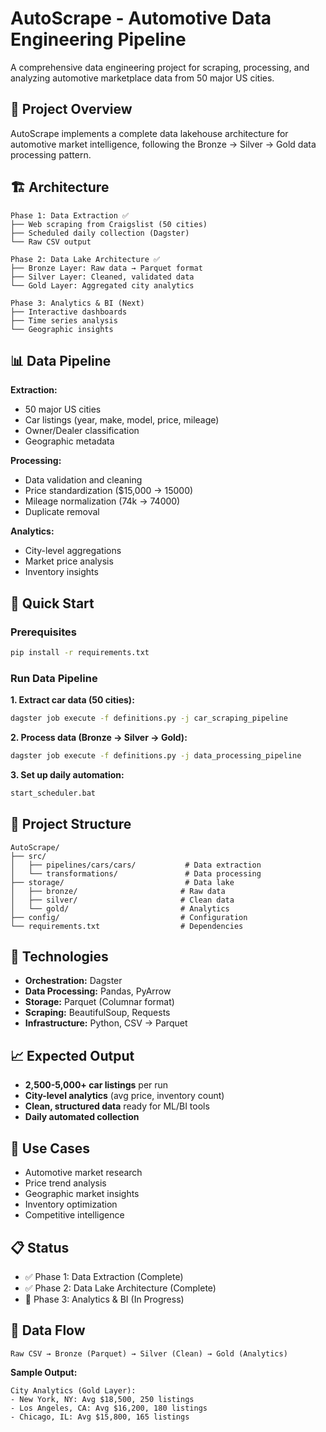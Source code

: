 # AutoScrape - Automotive Data Engineering Pipeline

A comprehensive data engineering project for scraping, processing, and analyzing automotive marketplace data from 50 major US cities.

## 🎯 Project Overview

AutoScrape implements a complete data lakehouse architecture for automotive market intelligence, following the Bronze → Silver → Gold data processing pattern.

## 🏗️ Architecture

```
Phase 1: Data Extraction ✅
├── Web scraping from Craigslist (50 cities)
├── Scheduled daily collection (Dagster)
└── Raw CSV output

Phase 2: Data Lake Architecture ✅  
├── Bronze Layer: Raw data → Parquet format
├── Silver Layer: Cleaned, validated data
└── Gold Layer: Aggregated city analytics

Phase 3: Analytics & BI (Next)
├── Interactive dashboards
├── Time series analysis
└── Geographic insights
```

## 📊 Data Pipeline

**Extraction:**
- 50 major US cities
- Car listings (year, make, model, price, mileage)
- Owner/Dealer classification
- Geographic metadata

**Processing:**
- Data validation and cleaning
- Price standardization ($15,000 → 15000)
- Mileage normalization (74k → 74000)
- Duplicate removal

**Analytics:**
- City-level aggregations
- Market price analysis
- Inventory insights

## 🚀 Quick Start

### Prerequisites
```bash
pip install -r requirements.txt
```

### Run Data Pipeline

**1. Extract car data (50 cities):**
```bash
dagster job execute -f definitions.py -j car_scraping_pipeline
```

**2. Process data (Bronze → Silver → Gold):**
```bash
dagster job execute -f definitions.py -j data_processing_pipeline
```

**3. Set up daily automation:**
```bash
start_scheduler.bat
```

## 📁 Project Structure

```
AutoScrape/
├── src/
│   ├── pipelines/cars/cars/           # Data extraction
│   └── transformations/               # Data processing
├── storage/                           # Data lake
│   ├── bronze/                       # Raw data
│   ├── silver/                       # Clean data
│   └── gold/                         # Analytics
├── config/                           # Configuration
└── requirements.txt                  # Dependencies
```

## 🔧 Technologies

- **Orchestration:** Dagster
- **Data Processing:** Pandas, PyArrow
- **Storage:** Parquet (Columnar format)
- **Scraping:** BeautifulSoup, Requests
- **Infrastructure:** Python, CSV → Parquet

## 📈 Expected Output

- **2,500-5,000+ car listings** per run
- **City-level analytics** (avg price, inventory count)
- **Clean, structured data** ready for ML/BI tools
- **Daily automated collection**

## 🎯 Use Cases

- Automotive market research
- Price trend analysis
- Geographic market insights
- Inventory optimization
- Competitive intelligence

## 📋 Status

- ✅ Phase 1: Data Extraction (Complete)
- ✅ Phase 2: Data Lake Architecture (Complete)  
- 🚧 Phase 3: Analytics & BI (In Progress)

## 🔄 Data Flow

```
Raw CSV → Bronze (Parquet) → Silver (Clean) → Gold (Analytics)
```

**Sample Output:**
```
City Analytics (Gold Layer):
- New York, NY: Avg $18,500, 250 listings
- Los Angeles, CA: Avg $16,200, 180 listings  
- Chicago, IL: Avg $15,800, 165 listings
```
